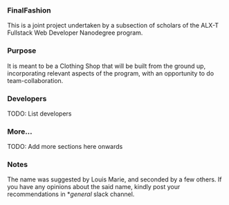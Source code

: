 ### FinalFashion
This is a joint project undertaken by a subsection of scholars of the ALX-T Fullstack Web Developer Nanodegree program.  

### Purpose
It is meant to be a Clothing Shop that will be built from the ground up, incorporating relevant aspects of the program, with an opportunity to do team-collaboration.

### Developers
TODO: List developers

### More...
TODO: Add more sections here onwards 

### Notes
The name was suggested by Louis Marie, and seconded by a few others. If you have any opinions about the said name, kindly post your recommendations in **general* slack channel.
